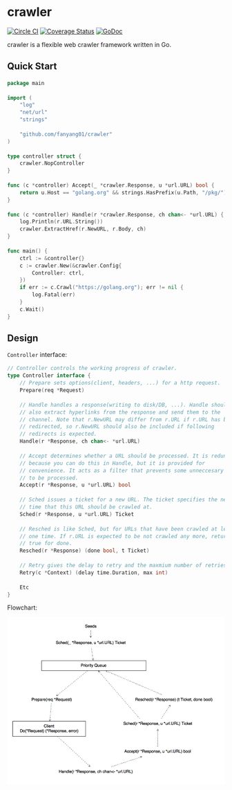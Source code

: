 crawler
========

[![Circle CI](https://circleci.com/gh/fanyang01/crawler.svg?style=svg)](https://circleci.com/gh/fanyang01/crawler)
[![Coverage Status](https://coveralls.io/repos/fanyang01/crawler/badge.svg?branch=master&service=github)](https://coveralls.io/github/fanyang01/crawler)
[![GoDoc](https://godoc.org/github.com/fanyang01/crawler?status.svg)](https://godoc.org/github.com/fanyang01/crawler)

crawler is a flexible web crawler framework written in Go.

## Quick Start

```go
package main

import (
	"log"
	"net/url"
	"strings"

	"github.com/fanyang01/crawler"
)

type controller struct {
	crawler.NopController
}

func (c *controller) Accept(_ *crawler.Response, u *url.URL) bool {
	return u.Host == "golang.org" && strings.HasPrefix(u.Path, "/pkg/")
}

func (c *controller) Handle(r *crawler.Response, ch chan<- *url.URL) {
	log.Println(r.URL.String())
	crawler.ExtractHref(r.NewURL, r.Body, ch)
}

func main() {
	ctrl := &controller{}
	c := crawler.New(&crawler.Config{
		Controller: ctrl,
	})
	if err := c.Crawl("https://golang.org"); err != nil {
		log.Fatal(err)
	}
	c.Wait()
}
```

## Design

`Controller` interface:

```go
// Controller controls the working progress of crawler.
type Controller interface {
	// Prepare sets options(client, headers, ...) for a http request.
	Prepare(req *Request)

	// Handle handles a response(writing to disk/DB, ...). Handle should
	// also extract hyperlinks from the response and send them to the
	// channel. Note that r.NewURL may differ from r.URL if r.URL has been
	// redirected, so r.NewURL should also be included if following
	// redirects is expected.
	Handle(r *Response, ch chan<- *url.URL)

	// Accept determines whether a URL should be processed. It is redundant
	// because you can do this in Handle, but it is provided for
	// convenience. It acts as a filter that prevents some unneccesary URLs
	// to be processed.
	Accept(r *Response, u *url.URL) bool

	// Sched issues a ticket for a new URL. The ticket specifies the next
	// time that this URL should be crawled at.
	Sched(r *Response, u *url.URL) Ticket

	// Resched is like Sched, but for URLs that have been crawled at least
	// one time. If r.URL is expected to be not crawled any more, return
	// true for done.
	Resched(r *Response) (done bool, t Ticket)

	// Retry gives the delay to retry and the maxmium number of retries.
	Retry(c *Context) (delay time.Duration, max int)

	Etc
}
```

Flowchart:

![crawler-flowchart](crawler.png)
